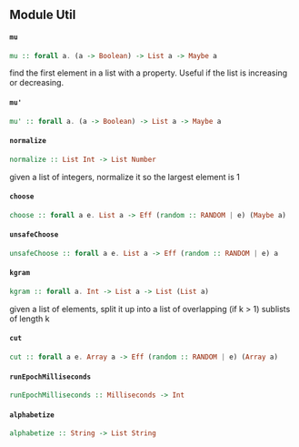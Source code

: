 ## Module Util

#### `mu`

``` purescript
mu :: forall a. (a -> Boolean) -> List a -> Maybe a
```

find the first element in a list with a property. Useful if the list is increasing or decreasing.

#### `mu'`

``` purescript
mu' :: forall a. (a -> Boolean) -> List a -> Maybe a
```

#### `normalize`

``` purescript
normalize :: List Int -> List Number
```

given a list of integers, normalize it so the largest element is 1

#### `choose`

``` purescript
choose :: forall a e. List a -> Eff (random :: RANDOM | e) (Maybe a)
```

#### `unsafeChoose`

``` purescript
unsafeChoose :: forall a e. List a -> Eff (random :: RANDOM | e) a
```

#### `kgram`

``` purescript
kgram :: forall a. Int -> List a -> List (List a)
```

given a list of elements, split it up into a list of overlapping (if k > 1) sublists of length k

#### `cut`

``` purescript
cut :: forall a e. Array a -> Eff (random :: RANDOM | e) (Array a)
```

#### `runEpochMilliseconds`

``` purescript
runEpochMilliseconds :: Milliseconds -> Int
```

#### `alphabetize`

``` purescript
alphabetize :: String -> List String
```


